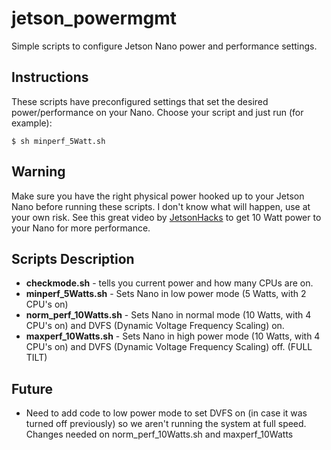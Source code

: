 # jetson_powermgmt
Simple scripts to configure Jetson Nano power and performance settings.

## Instructions
These scripts have preconfigured settings that set the desired power/performance on your Nano. Choose your script and just run (for example):
```
$ sh minperf_5Watt.sh
```
## Warning
Make sure you have the right physical power hooked up to your Jetson Nano before running these scripts. I don't know what will happen, use at your own risk. See this great video by [JetsonHacks](https://www.youtube.com/watch?v=jq1OqBe267A) to get 10 Watt power to your Nano for more performance.

## Scripts Description
* <b>checkmode.sh</b> - tells you current power and how many CPUs are on.
* <b>minperf_5Watts.sh</b> - Sets Nano in low power mode (5 Watts, with 2 CPU's on) 
* <b>norm_perf_10Watts.sh</b> - Sets Nano in normal mode (10 Watts, with 4 CPU's on) and DVFS (Dynamic Voltage Frequency Scaling) on.
* <b>maxperf_10Watts.sh</b> - Sets Nano in high power mode (10 Watts, with 4 CPU's on) and DVFS (Dynamic Voltage Frequency Scaling) off. (FULL TILT)

## Future
* Need to add code to low power mode to set DVFS on (in case it was turned off previously) so we aren't running the system at full speed. Changes needed on norm_perf_10Watts.sh and maxperf_10Watts
